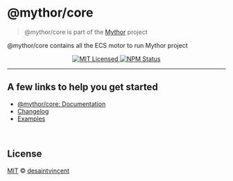 # @mythor/core

> @mythor/core is part of the <a href="https://github.com/desaintvincent/mythor">Mythor</a> project


<p>
@mythor/core contains all the ECS motor to run Mythor project
</p>
<p align="center">
    <a href="">
      <img alt="MIT Licensed" src="https://img.shields.io/npm/l/@mythor/core.svg?style=flat" />
    </a>
    <a href="https://www.npmjs.com/package/@mythor/core">
      <img alt="NPM Status" src="https://img.shields.io/npm/v/@mythor/core.svg?style=flat" />
    </a>
</p>
<hr />

## A few links to help you get started
- [@mythor/core: Documentation](https://github.com/desaintvincent/mythor/blob/main/packages/core/docs/modules.md)
- [Changelog](https://github.com/desaintvincent/mythor/blob/main/packages/core/CHANGELOG.md)
- [Examples](https://desaintvincent.github.io/mythor/)
<br />

## License

<a href="http://opensource.org/licenses/MIT">MIT</a> © <a href="http://github.com/desaintvincent">desaintvincent</a>
